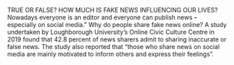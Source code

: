TRUE OR FALSE? HOW MUCH IS FAKE NEWS INFLUENCING OUR LIVES?
Nowadays everyone is an editor and everyone can publish news – especially on social media."
Why do people share fake news online?
A study undertaken by Loughborough University’s Online Civic Culture Centre in 2019 found that 42.8 percent of news sharers admit to sharing inaccurate or false news.
The study also reported that “those who share news on social media are mainly motivated to inform others and express their feelings”.
